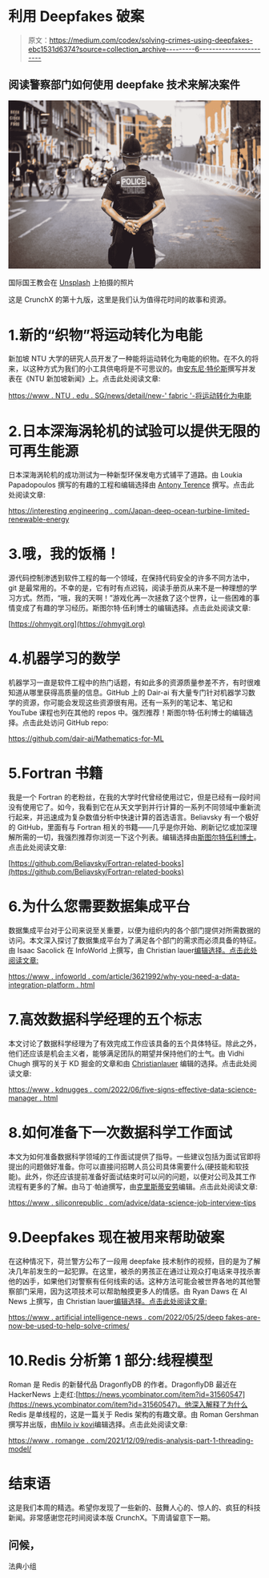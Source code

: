 # 利用 Deepfakes 破案

> 原文：<https://medium.com/codex/solving-crimes-using-deepfakes-ebc1531d6374?source=collection_archive---------6----------------------->

## 阅读警察部门如何使用 deepfake 技术来解决案件

![](img/89b33d335f289145a2e3ec878d72ba5f.png)

国际国王教会在 [Unsplash](https://unsplash.com?utm_source=medium&utm_medium=referral) 上拍摄的照片

这是 CrunchX 的第十九版，这里是我们认为值得花时间的故事和资源。

# 1.新的“织物”将运动转化为电能

新加坡 NTU 大学的研究人员开发了一种能将运动转化为电能的织物。在不久的将来，以这种方式为我们的小工具供电将是不可思议的。由[安东尼·特伦斯](https://medium.com/u/e178959c822?source=post_page-----ebc1531d6374--------------------------------)撰写并发表在《NTU 新加坡新闻》上。点击此处阅读文章:

[https://www . NTU . edu . SG/news/detail/new-' fabric '-将运动转化为电能](https://www.ntu.edu.sg/news/detail/new-'fabric'-converts-motion-into-electricity)

# 2.日本深海涡轮机的试验可以提供无限的可再生能源

日本深海涡轮机的成功测试为一种新型环保发电方式铺平了道路。由 Loukia Papadopoulos 撰写的有趣的工程和编辑选择由 [Antony Terence](https://medium.com/u/e178959c822?source=post_page-----ebc1531d6374--------------------------------) 撰写。点击此处阅读文章:

[https://interesting engineering . com/Japan-deep-ocean-turbine-limited-renewable-energy](https://interestingengineering.com/japan-deep-ocean-turbine-limitless-renewable-energy)

# 3.哦，我的饭桶！

源代码控制渗透到软件工程的每一个领域，在保持代码安全的许多不同方法中，git 是最常用的。不幸的是，它有时有点迟钝，阅读手册页从来不是一种理想的学习方式。然而，“哦，我的天啊！”游戏化再一次拯救了这个世界，让一些困难的事情变成了有趣的学习经历。斯图尔特·伍利博士的编辑选择。点击此处阅读文章:

[https://ohmygit.org](https://ohmygit.org)

# 4.机器学习的数学

机器学习一直是软件工程中的热门话题，有如此多的资源质量参差不齐，有时很难知道从哪里获得高质量的信息。GitHub 上的 Dair-ai 有大量专门针对机器学习数学的资源，你可能会发现这些资源很有用。还有一系列的笔记本、笔记和 YouTube 课程也列在其他的 repos 中。强烈推荐！斯图尔特·伍利博士的编辑选择。点击此处访问 GitHub repo:

https://github.com/dair-ai/Mathematics-for-ML

# 5.Fortran 书籍

我是一个 Fortran 的老粉丝，在我的大学时代曾经使用过它，但是已经有一段时间没有使用它了。如今，我看到它在从天文学到并行计算的一系列不同领域中重新流行起来，并迅速成为复杂数值分析中快速计算的首选语言。Beliavsky 有一个极好的 GitHub，里面有与 Fortran 相关的书籍——几乎是你开始、刷新记忆或加深理解所需的一切，我强烈推荐你浏览一下这个列表。编辑选择由[斯图尔特伍利博士](https://medium.com/u/a435b5883828?source=post_page-----ebc1531d6374--------------------------------)。点击此处阅读文章:

[https://github.com/Beliavsky/Fortran-related-books](https://github.com/Beliavsky/Fortran-related-books)

# 6.为什么您需要数据集成平台

数据集成平台对于公司来说至关重要，以便为组织内的各个部门提供对所需数据的访问。本文深入探讨了数据集成平台为了满足各个部门的需求而必须具备的特征。由 Isaac Sacolick 在 InfoWorld 上撰写，由 Christian lauer[编辑选择。点击此处阅读文章:](https://medium.com/u/2696f801a31a?source=post_page-----ebc1531d6374--------------------------------)

[https://www . infoworld . com/article/3621992/why-you-need-a-data-integration-platform . html](https://www.infoworld.com/article/3621992/why-you-need-a-data-integration-platform.html)

# 7.高效数据科学经理的五个标志

本文讨论了数据科学经理为了有效完成工作应该具备的五个具体特征。除此之外，他们还应该是机会主义者，能够满足团队的期望并保持他们的士气。由 Vidhi Chugh 撰写的关于 KD 掘金的文章和由 [Christianlauer](https://medium.com/u/2696f801a31a?source=post_page-----ebc1531d6374--------------------------------) 编辑的选择。点击此处阅读文章:

[https://www . kdnugges . com/2022/06/five-signs-effective-data-science-manager . html](https://www.kdnuggets.com/2022/06/five-signs-effective-data-science-manager.html)

# 8.如何准备下一次数据科学工作面试

本文为如何准备数据科学领域的工作面试提供了指导。一些建议包括为面试官即将提出的问题做好准备。你可以直接问招聘人员公司具体需要什么(硬技能和软技能)。此外，你还应该提前准备好面试结束时可以问的问题，以便对公司及其工作流程有更多的了解。由马丁·帕迪撰写，由[克里斯蒂安劳](https://medium.com/u/2696f801a31a?source=post_page-----ebc1531d6374--------------------------------)编辑。点击此处阅读文章:

[https://www . siliconrepublic . com/advice/data-science-job-interview-tips](https://www.siliconrepublic.com/advice/data-science-job-interview-tips)

# 9.Deepfakes 现在被用来帮助破案

在这种情况下，荷兰警方公布了一段用 deepfake 技术制作的视频，目的是为了解决几年前发生的一起犯罪。在这里，被杀的男孩正在通过让观众打电话来寻找杀害他的凶手，如果他们对警察有任何线索的话。这种方法可能会被世界各地的其他警察部门采用，因为这项技术可以帮助触摸更多人的情感。由 Ryan Daws 在 AI News 上撰写，由 Christian lauer[编辑选择。点击此处阅读文章:](https://medium.com/u/2696f801a31a?source=post_page-----ebc1531d6374--------------------------------)

[https://www . artificial intelligence-news . com/2022/05/25/deep fakes-are-now-be-used-to-help-solve-crimes/](https://www.artificialintelligence-news.com/2022/05/25/deepfakes-are-now-being-used-to-help-solve-crimes/)

# 10.Redis 分析第 1 部分:线程模型

Roman 是 Redis 的新替代品 DragonflyDB 的作者。DragonflyDB 最近在 HackerNews 上走红:[https://news.ycombinator.com/item?id=31560547](https://news.ycombinator.com/item?id=31560547)。他深入解释了为什么 Redis 是单线程的，这是一篇关于 Redis 架构的有趣文章。由 Roman Gershman 撰写并出版，由[Milo iv kovi](https://medium.com/u/3ee57b082bb?source=post_page-----ebc1531d6374--------------------------------)编辑选择。点击此处阅读文章:

[https://www . romange . com/2021/12/09/redis-analysis-part-1-threading-model/](https://www.romange.com/2021/12/09/redis-analysis-part-1-threading-model/)

# 结束语

这是我们本周的精选。希望你发现了一些新的、鼓舞人心的、惊人的、疯狂的科技新闻。非常感谢您花时间阅读本版 CrunchX。下周请留意下一期。

## 问候，

法典小组